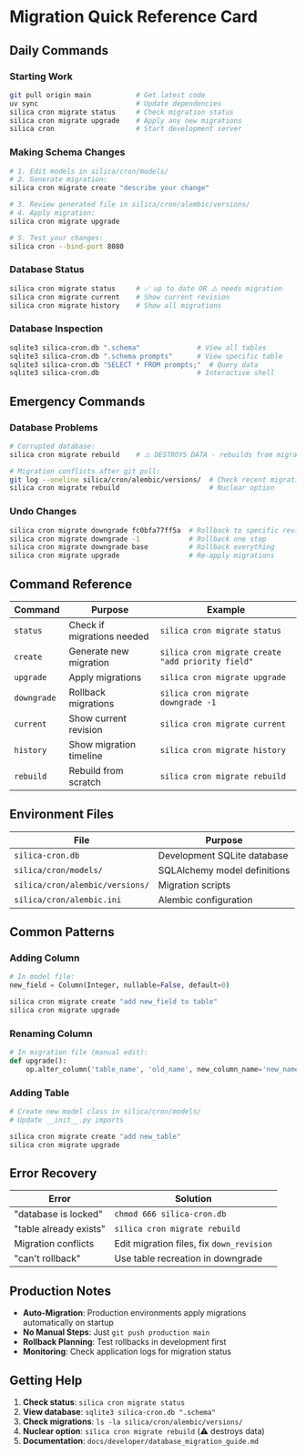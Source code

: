 # Migration Quick Reference Card

## Daily Commands

### Starting Work
```bash
git pull origin main           # Get latest code
uv sync                        # Update dependencies  
silica cron migrate status     # Check migration status
silica cron migrate upgrade    # Apply any new migrations
silica cron                    # Start development server
```

### Making Schema Changes
```bash
# 1. Edit models in silica/cron/models/
# 2. Generate migration:
silica cron migrate create "describe your change"

# 3. Review generated file in silica/cron/alembic/versions/
# 4. Apply migration:
silica cron migrate upgrade

# 5. Test your changes:
silica cron --bind-port 8080
```

### Database Status
```bash
silica cron migrate status     # ✅ up to date OR ⚠️ needs migration
silica cron migrate current    # Show current revision
silica cron migrate history    # Show all migrations
```

### Database Inspection  
```bash
sqlite3 silica-cron.db ".schema"              # View all tables
sqlite3 silica-cron.db ".schema prompts"      # View specific table  
sqlite3 silica-cron.db "SELECT * FROM prompts;"  # Query data
sqlite3 silica-cron.db                        # Interactive shell
```

## Emergency Commands

### Database Problems
```bash
# Corrupted database:
silica cron migrate rebuild    # ⚠️ DESTROYS DATA - rebuilds from migrations

# Migration conflicts after git pull:
git log --oneline silica/cron/alembic/versions/  # Check recent migrations
silica cron migrate rebuild                      # Nuclear option
```

### Undo Changes
```bash
silica cron migrate downgrade fc0bfa77ff5a  # Rollback to specific revision
silica cron migrate downgrade -1            # Rollback one step
silica cron migrate downgrade base          # Rollback everything
silica cron migrate upgrade                 # Re-apply migrations
```

## Command Reference

| Command | Purpose | Example |
|---------|---------|---------|
| `status` | Check if migrations needed | `silica cron migrate status` |
| `create` | Generate new migration | `silica cron migrate create "add priority field"` |
| `upgrade` | Apply migrations | `silica cron migrate upgrade` |
| `downgrade` | Rollback migrations | `silica cron migrate downgrade -1` |
| `current` | Show current revision | `silica cron migrate current` |
| `history` | Show migration timeline | `silica cron migrate history` |
| `rebuild` | Rebuild from scratch | `silica cron migrate rebuild` |

## Environment Files

| File | Purpose |
|------|---------|
| `silica-cron.db` | Development SQLite database |
| `silica/cron/models/` | SQLAlchemy model definitions |
| `silica/cron/alembic/versions/` | Migration scripts |
| `silica/cron/alembic.ini` | Alembic configuration |

## Common Patterns

### Adding Column
```python
# In model file:
new_field = Column(Integer, nullable=False, default=0)
```
```bash
silica cron migrate create "add new_field to table"
silica cron migrate upgrade
```

### Renaming Column  
```python
# In migration file (manual edit):
def upgrade():
    op.alter_column('table_name', 'old_name', new_column_name='new_name')
```

### Adding Table
```python
# Create new model class in silica/cron/models/
# Update __init__.py imports
```
```bash
silica cron migrate create "add new_table"
silica cron migrate upgrade
```

## Error Recovery

| Error | Solution |
|-------|----------|
| "database is locked" | `chmod 666 silica-cron.db` |
| "table already exists" | `silica cron migrate rebuild` |
| Migration conflicts | Edit migration files, fix `down_revision` |
| "can't rollback" | Use table recreation in downgrade |

## Production Notes

- **Auto-Migration**: Production environments apply migrations automatically on startup
- **No Manual Steps**: Just `git push production main` 
- **Rollback Planning**: Test rollbacks in development first
- **Monitoring**: Check application logs for migration status

## Getting Help

1. **Check status**: `silica cron migrate status`
2. **View database**: `sqlite3 silica-cron.db ".schema"`
3. **Check migrations**: `ls -la silica/cron/alembic/versions/`
4. **Nuclear option**: `silica cron migrate rebuild` (⚠️ destroys data)
5. **Documentation**: `docs/developer/database_migration_guide.md`